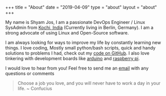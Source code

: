 +++
title = "About"
date = "2019-04-09"
type = "about"
layout = "about"
+++

My name is Shyam Jos, I am a passionate DevOps Engineer / Linux SysAdmin  from [Kochi, India](https://en.wikipedia.org/wiki/Kochi) (Currently living in Berlin, Germany). I am a strong advocate of using Linux and Open-Source software. 

I am always looking for ways to improve my life by constantly learning new things. I love coding, Mostly small python/bash scripts, quick and handy solutions to problems I had, check out my [code on GitHub](https://github.com/shyamjos). I also love tinkering with development boards like [arduino](https://github.com/shyamjos/Arduino_ServerMon) and [raspberry pi](http://shyamjos.com/How-to-update-raspberrypi-firmware-in-kali-linux/). 

I would love to hear from you! Feel free to send me an [email](mailto:shyamjosepp+website@gmail.com) with any questions or comments

>Choose a job you love, and you will never have to work a day in your life. ~ Confucius


